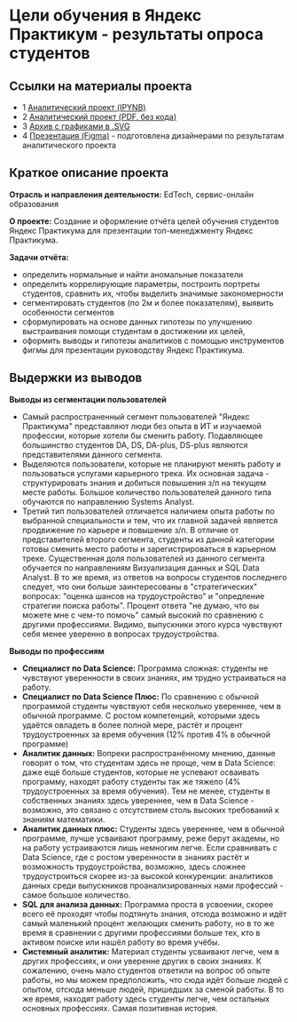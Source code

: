 # Цели обучения в Яндекс Практикум - результаты опроса студентов

## Ссылки на материалы проекта
* 1 [Аналитический проект (IPYNB)](https://github.com/AleksandrK86/Pet-projects/blob/main/Hackathon_march_23/Hackathon_march_23.ipynb)
* 2 [Аналитический проект (PDF, без кода)](https://github.com/AleksandrK86/Pet-projects/blob/main/Hackathon_march_23/Hackathon_march_23.pdf)
* 3 [Архив с графиками в .SVG](https://github.com/AleksandrK86/Pet-projects/blob/main/Hackathon_march_23/Plot_SVG.zip)
* 4 [Презентация (Figma)](https://www.figma.com/file/0o6SPvvrgdUrM6RITumpaB/%D0%A5%D0%B0%D0%BA%D0%B0%D1%82%D0%BE%D0%BD-%D0%AF%D0%BD%D0%B4%D0%B5%D0%BA%D1%81-%D0%9F%D1%80%D0%B0%D0%BA%D1%82%D0%B8%D0%BA%D1%83%D0%BC_%D0%BC%D0%B0%D1%80%D1%82-2023_%D0%BA%D0%BE%D0%BC%D0%B0%D0%BD%D0%B4%D0%B0-5?node-id=0-1&t=LULtkMV4i8WnWj6i-0) - подготовлена дизайнерами по результатам аналитического проекта

## Краткое описание проекта

**Отрасль и направления деятельности:** EdTech, сервис-онлайн образования   

**О проекте:** Создание и оформление отчёта целей обучения студентов Яндекс Практикума для
презентации топ-менеджменту Яндекс Практикума.

**Задачи отчёта:**
* определить нормальные и найти аномальные показатели
* определить коррелирующие параметры, построить портреты студентов, сравнить их, чтобы выделить значимые закономерности
* сегментировать студентов (по 2м и более показателям), выявить особенности сегментов
* сформулировать на основе данных гипотезы по улучшению выстраивания помощи студентам в достижении их целей,
* оформить выводы и гипотезы аналитиков с помощью инструментов фигмы для презентации руководству Яндекс Практикума.

## Выдержки из выводов

**Выводы из сегментации пользователей**

* Самый распространенный сегмент пользователей "Яндекс Практикума" представляют люди без опыта в ИТ и изучаемой профессии, которые хотели бы сменить работу.
Подавляющее большинство студентов DA, DS, DA-plus, DS-plus являются представителями данного сегмента.
* Выделяются пользователи, которые не планируют менять работу и пользоваться услугами карьерного трека. Их основная задача - структурировать знания и добиться повышения з/п
на текущем месте работы. Большое количество пользователей данного типа обучаются по направлению Systems Analyst.
* Третий тип пользователей отличается наличием опыта работы по выбранной специальности и тем, что их главной задачей является продвижение по карьере и
повышение з/п. В отличие от представителей второго сегмента, студенты из данной категории готовы сменить место работы и зарегистрироваться в карьерном треке.
Существенная доля пользователей из данного сегмента обучается по направлениям Визуализация данных и SQL Data Analyst.  В то же время, из ответов на вопросы студентов последнего следует, что они больше заинтересованы в "стратегических" вопросах: "оценка шансов на трудоустройство" и "опредление стратегии поиска работы".
Процент ответа "не думаю, что вы можете мне с чем-то помочь" самый высокий по сравнению с другими профессиями. Видимо, выпускники этого курса чувствуют себя
менее уверенно в вопросах трудоустройства.

**Выводы по профессиям**

* **Специалист по Data Science:** Программа сложная: студенты не чувствуют уверенности в своих знаниях, им трудно устраиваться на работу.
* **Специалист по Data Science Плюс:** По сравнению с обычной программой студенты чувствуют себя несколько увереннее, чем в обычной программе. С ростом компетенций,
которыми здесь удаётся овладеть в более полной мере, растёт и процент трудоустроенных за время обучения (12% против 4% в обычной программе)
* **Аналитик данных:** Вопреки распространённому мнению, данные говорят о том, что студентам здесь не проще, чем в Data Science: даже ещё больше студентов, которые не
успевают осваивать программу, находят работу студенты так же тяжело (4% трудоустроенных за время обучения). Тем не менее, студенты в собственных знаниях здесь увереннее, чем в Data Science - возможно, это связано с отсутствием столь высоких
требований к знаниям математики.
* **Аналитик данных плюс:** Студенты здесь увереннее, чем в обычной программе, лучше усваивают программу, реже берут академы, но на работу устраиваются лишь немногим
легче. Если сравнивать с Data Science, где с ростом уверенности в знаниях растёт и возможность трудоустройства, возможно, здесь сложнее трудоустроиться скорее из-за
высокой конкуренции: аналитиков данных среди выпускников проанализированных нами профессий - самое большое количество.
* **SQL для анализа данных:** Программа проста в усвоении, скорее всего её проходят чтобы подтянуть знания, отсюда возможно и идёт самый маленький процент желающих сменить
работу, но в то же время в сравнении с другими профессиями больше тех, кто в активом поиске или нашёл работу во время учёбы.
* **Системный аналитик:** Материал студенты усваивают легче, чем в других профессиях, и они уверенне других в своих знаниях. К сожалению, очень мало студентов ответили на
вопрос об опыте работы, но мы можем предположить, что сюда идёт больше людей с опытом, отсюда меньше людей, пришедших за сменой работы. В то же время, находят
работу здесь студенты легче, чем остальных основных профессиях. Самая позитивная история.
